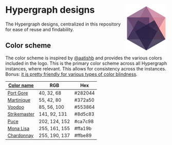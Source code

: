 # Hypergraph designs <img src="hypergraph-hex-256.png" align="right" height="150" />
The Hypergraph designs, centralized in this repository for ease of reuse and findability.

## Color scheme

The color scheme is inspired by [@aatishb](https://twitter.com/aatishb/status/1167546486005129216?s=20) and provides the various colors included in the logo. This is the primary color scheme across all Hypergraph instances, where relevant. This allows for consistency across the instances. Bonus: [it is pretty friendly for various types of color blindness](https://www.color-blindness.com/coblis-color-blindness-simulator/). 

| [Color name](http://chir.ag/projects/name-that-color/) | RGB | Hex |
| ----- | --- | --- |
| [Port Gore](http://chir.ag/projects/name-that-color/#282044) | 40, 32, 68 | #282044 |
| [Martinique](http://chir.ag/projects/name-that-color/#372A50) | 55, 42, 80 | #372a50 |
| [Voodoo](http://chir.ag/projects/name-that-color/#553864) | 85, 56, 100 | #553864 |
| [Strikemaster](http://chir.ag/projects/name-that-color/#8d5c83) | 141, 92, 131 | #8d5c83 |
| [Puce](http://chir.ag/projects/name-that-color/#ca7c98) | 202, 124, 152 | #ca7c98 |
| [Mona Lisa](http://chir.ag/projects/name-that-color/#ffa19b) | 255, 161, 155 | #ffa19b |
| [Chardonnay](http://chir.ag/projects/name-that-color/#ffbe89) | 255, 190, 137 | #ffbe89 |
